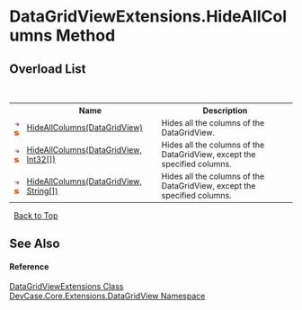 # DataGridViewExtensions.HideAllColumns Method 
 


## Overload List
&nbsp;<table><tr><th></th><th>Name</th><th>Description</th></tr><tr><td>![Public method](media/pubmethod.gif "Public method")![Static member](media/static.gif "Static member")</td><td><a href="M_DevCase_Core_Extensions_DataGridView_DataGridViewExtensions_HideAllColumns">HideAllColumns(DataGridView)</a></td><td>
Hides all the columns of the DataGridView.</td></tr><tr><td>![Public method](media/pubmethod.gif "Public method")![Static member](media/static.gif "Static member")</td><td><a href="M_DevCase_Core_Extensions_DataGridView_DataGridViewExtensions_HideAllColumns_1">HideAllColumns(DataGridView, Int32[])</a></td><td>
Hides all the columns of the DataGridView, except the specified columns.</td></tr><tr><td>![Public method](media/pubmethod.gif "Public method")![Static member](media/static.gif "Static member")</td><td><a href="M_DevCase_Core_Extensions_DataGridView_DataGridViewExtensions_HideAllColumns_2">HideAllColumns(DataGridView, String[])</a></td><td>
Hides all the columns of the DataGridView, except the specified columns.</td></tr></table>&nbsp;
<a href="#datagridviewextensions.hideallcolumns-method">Back to Top</a>

## See Also


#### Reference
<a href="T_DevCase_Core_Extensions_DataGridView_DataGridViewExtensions">DataGridViewExtensions Class</a><br /><a href="N_DevCase_Core_Extensions_DataGridView">DevCase.Core.Extensions.DataGridView Namespace</a><br />